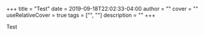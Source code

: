 +++
title = "Test"
date = 2019-09-18T22:02:33-04:00
author = ""
cover = ""
useRelativeCover = true
tags = ["", ""]
description = ""
+++

Test
